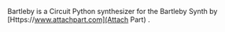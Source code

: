 Bartleby is a Circuit Python synthesizer for the Bartleby Synth by [Https://www.attachpart.com](Attach Part)
.
